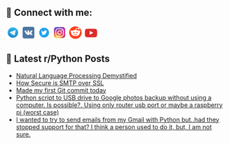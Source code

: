## 🔎 Connect with me:
[<img src="https://github.com/bullbesh/bullbesh/blob/main/images/Telegram.png" width="32" height="32" />](https://t.me/bullbesh)
[<img src="https://github.com/bullbesh/bullbesh/blob/main/images/VK.png" width="32" height="32" />](https://vk.com/bullbesh)
[<img src="https://github.com/bullbesh/bullbesh/blob/main/images/Twitter.png" width="32" height="32" />](https://twitter.com/bullbesh1)
[<img src="https://github.com/bullbesh/bullbesh/blob/main/images/Instagram.png" width="32" height="32" />](https://www.instagram.com/bullbesh)
[<img src="https://github.com/bullbesh/bullbesh/blob/main/images/Reddit.png" width="32" height="32" />](https://www.reddit.com/user/bullbesh)
[<img src="https://github.com/bullbesh/bullbesh/blob/main/images/YouTube.png" width="32" height="32" />](https://www.youtube.com/channel/UCtfjRs6uzgq5mfm8S06WTcg)

## 📕 Latest r/Python Posts
<!-- BLOG-POST-LIST:START -->
- [Natural Language Processing Demystified](https://www.reddit.com/r/Python/comments/zzekmn/natural_language_processing_demystified/)
- [How Secure is SMTP over SSL](https://www.reddit.com/r/Python/comments/zze6tb/how_secure_is_smtp_over_ssl/)
- [Made my first Git commit today](https://www.reddit.com/r/Python/comments/zzdxy0/made_my_first_git_commit_today/)
- [Python script to USB drive to Google photos backup without using a computer. Is possible?. Using only router usb port or maybe a raspberry pi &lpar;worst case&rpar;](https://www.reddit.com/r/Python/comments/zzbm2i/python_script_to_usb_drive_to_google_photos/)
- [I wanted to try to send emails from my Gmail with Python but..had they stopped support for that? I think a person used to do it, but, I am not sure.](https://www.reddit.com/r/Python/comments/zzayou/i_wanted_to_try_to_send_emails_from_my_gmail_with/)
<!-- BLOG-POST-LIST:END -->
